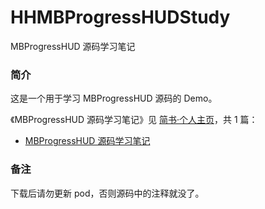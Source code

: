 # HHMBProgressHUDStudy

MBProgressHUD 源码学习笔记

### 简介

这是一个用于学习 MBProgressHUD 源码的 Demo。

《MBProgressHUD 源码学习笔记》见 [简书·个人主页](https://www.jianshu.com/u/71f817a3a70b)，共 1 篇：

- [MBProgressHUD 源码学习笔记](https://www.jianshu.com/p/b5eeee088e03)

### 备注

下载后请勿更新 pod，否则源码中的注释就没了。
